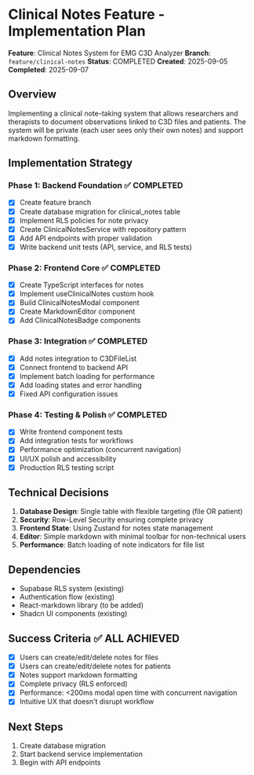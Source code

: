 # Clinical Notes Feature - Implementation Plan

**Feature**: Clinical Notes System for EMG C3D Analyzer
**Branch**: `feature/clinical-notes`
**Status**: COMPLETED
**Created**: 2025-09-05
**Completed**: 2025-09-07

## Overview

Implementing a clinical note-taking system that allows researchers and therapists to document observations linked to C3D files and patients. The system will be private (each user sees only their own notes) and support markdown formatting.

## Implementation Strategy

### Phase 1: Backend Foundation ✅ COMPLETED
- [x] Create feature branch
- [x] Create database migration for clinical_notes table
- [x] Implement RLS policies for note privacy
- [x] Create ClinicalNotesService with repository pattern
- [x] Add API endpoints with proper validation
- [x] Write backend unit tests (API, service, and RLS tests)

### Phase 2: Frontend Core ✅ COMPLETED
- [x] Create TypeScript interfaces for notes
- [x] Implement useClinicalNotes custom hook
- [x] Build ClinicalNotesModal component
- [x] Create MarkdownEditor component
- [x] Add ClinicalNotesBadge components

### Phase 3: Integration ✅ COMPLETED
- [x] Add notes integration to C3DFileList
- [x] Connect frontend to backend API
- [x] Implement batch loading for performance
- [x] Add loading states and error handling
- [x] Fixed API configuration issues

### Phase 4: Testing & Polish ✅ COMPLETED
- [x] Write frontend component tests
- [x] Add integration tests for workflows
- [x] Performance optimization (concurrent navigation)
- [x] UI/UX polish and accessibility
- [x] Production RLS testing script

## Technical Decisions

1. **Database Design**: Single table with flexible targeting (file OR patient)
2. **Security**: Row-Level Security ensuring complete privacy
3. **Frontend State**: Using Zustand for notes state management
4. **Editor**: Simple markdown with minimal toolbar for non-technical users
5. **Performance**: Batch loading of note indicators for file list

## Dependencies

- Supabase RLS system (existing)
- Authentication flow (existing)
- React-markdown library (to be added)
- Shadcn UI components (existing)

## Success Criteria ✅ ALL ACHIEVED

- [x] Users can create/edit/delete notes for files
- [x] Users can create/edit/delete notes for patients
- [x] Notes support markdown formatting
- [x] Complete privacy (RLS enforced)
- [x] Performance: <200ms modal open time with concurrent navigation
- [x] Intuitive UX that doesn't disrupt workflow

## Next Steps

1. Create database migration
2. Start backend service implementation
3. Begin with API endpoints